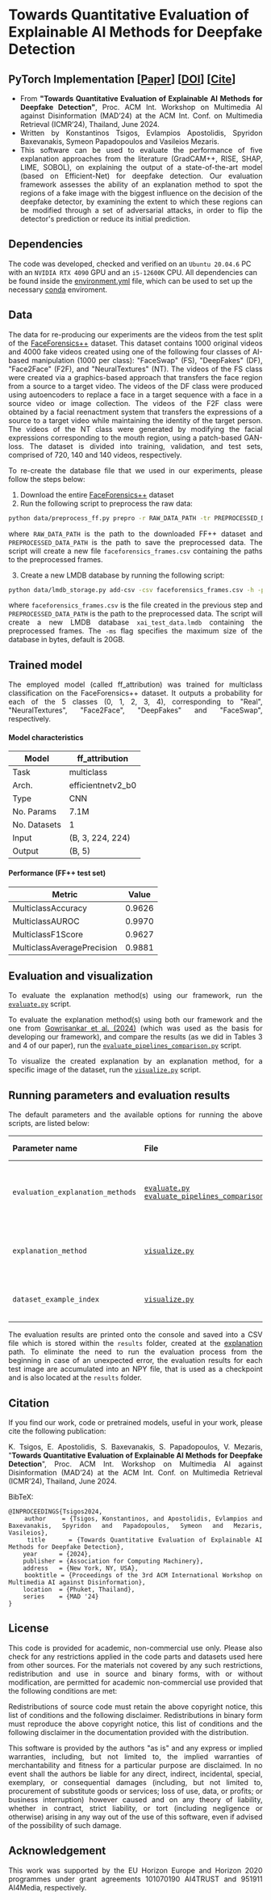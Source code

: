 # Towards Quantitative Evaluation of Explainable AI Methods for Deepfake Detection

## PyTorch Implementation [[Paper](https://arxiv.org/pdf/2404.18649)] [[DOI](https://doi.org/10.1145/3643491.3660292)] [[Cite](#citation)]
<div align="justify">

- From **"Towards Quantitative Evaluation of Explainable AI Methods for Deepfake Detection"**, Proc. ACM Int. Workshop on Multimedia AI against Disinformation (MAD’24) at the ACM Int. Conf. on Multimedia Retrieval (ICMR’24), Thailand, June 2024.
- Written by Konstantinos Tsigos, Evlampios Apostolidis, Spyridon Baxevanakis, Symeon Papadopoulos and Vasileios Mezaris.
- This software can be used to evaluate the performance of five explanation approaches from the literature (GradCAM++, RISE, SHAP, LIME, SOBOL), on explaining the output of a state-of-the-art model (based on Efficient-Net) for deepfake detection. Our evaluation framework assesses the ability of an explanation method to spot the regions of a fake image with the biggest influence on the decision of the deepfake detector, by examining the extent to which these regions can be modified through a set of adversarial attacks, in order to flip the detector's prediction or reduce its initial prediction.
</div>

## Dependencies
The code was developed, checked and verified on an `Ubuntu 20.04.6` PC with an `NVIDIA RTX 4090` GPU and an `i5-12600K` CPU. All dependencies can be found inside the [environment.yml](/environment.yml) file, which can be used to set up the necessary [conda](https://docs.conda.io/en/latest/) enviroment.

## Data
<div align="justify">

The data for re-producing our experiments are the videos from the test split of the [FaceForensics++](https://github.com/ondyari/FaceForensics) dataset. This dataset contains 1000 original videos and 4000 fake videos created using one of the following four classes of AI-based manipulation (1000 per class): "FaceSwap" (FS), "DeepFakes" (DF), "Face2Face" (F2F),  and "NeuralTextures" (NT). The videos of the FS class were created via a graphics-based approach that transfers the face region from a source to a target video. The videos of the DF class were produced using autoencoders to replace a face in a target sequence with a face in a source video or image collection. The videos of the F2F class were obtained by a facial reenactment system that transfers the expressions of a source to a target video while maintaining the identity of the target person. The videos of the NT class were generated by modifying the facial expressions corresponding to the mouth region, using a patch-based GAN-loss. The dataset is divided into training, validation, and test sets, comprised of 720, 140 and 140 videos, respectively.

To re-create the database file that we used in our experiments, please follow the steps below:

1. Download the entire [FaceForensics++](https://github.com/ondyari/FaceForensics#Access) dataset
2. Run the following script to preprocess the raw data:
```bash
python data/preprocess_ff.py prepro -r RAW_DATA_PATH -tr PREPROCESSED_DATA_PATH -d cuda:0 -mdcsv RAW_DATA_PATH/dataset_info.csv -orig
```
where `RAW_DATA_PATH` is the path to the downloaded FF++ dataset and `PREPROCESSED_DATA_PATH` is the path to save the preprocessed data. The script will create a new file `faceforensics_frames.csv` containing the paths to the preprocessed frames.

3. Create a new LMDB database by running the following script:
```bash
python data/lmdb_storage.py add-csv -csv faceforensics_frames.csv -h -pc relative_path -d ./data/xai_test_data.lmdb -ms 21474836480 -v -b PREPROCESSED_DATA_PATH
```
where `faceforensics_frames.csv` is the file created in the previous step and `PREPROCESSED_DATA_PATH` is the path to the preprocessed data. The script will create a new LMDB database `xai_test_data.lmdb` containing the preprocessed frames. The `-ms` flag specifies the maximum size of the database in bytes, default is 20GB.
</div>

## Trained model
<div align="justify">

The employed model (called ff_attribution) was trained for multiclass classification on the FaceForensics++ dataset. It outputs a probability for each of the 5 classes (0, 1, 2, 3, 4), corresponding to "Real", "NeuralTextures", "Face2Face", "DeepFakes" and "FaceSwap", respectively.

#### Model characteristics
| Model | ff_attribution
| --- | --- |
| Task | multiclass |
| Arch. | efficientnetv2_b0 |
| Type | CNN |
| No. Params | 7.1M |
| No. Datasets | 1 |
| Input | (B, 3, 224, 224) |
| Output | (B, 5) |

#### Performance (FF++ test set)
| Metric | Value |
| --- | --- |
| MulticlassAccuracy | 0.9626 |
| MulticlassAUROC | 0.9970 |
| MulticlassF1Score | 0.9627 |
| MulticlassAveragePrecision | 0.9881 |

## Evaluation and visualization
<div align="justify">

To evaluate the explanation method(s) using our framework, run the [`evaluate.py`](explanation/evaluate.py) script.

To evaluate the explanation method(s) using both our framework and the one from [Gowrisankar et al. (2024)](https://arxiv.org/abs/2312.06627) (which was used as the basis for developing our framework), and compare the results (as we did in Tables 3 and 4 of our paper), run the [`evaluate_pipelines_comparison.py`](explanation/evaluate_pipelines_comparison.py) script.

To visualize the created explanation by an explanation method, for a specific image of the dataset, run the [`visualize.py`](explanation/visualize.py) script.

## Running parameters and evaluation results
<div align="justify">
The default parameters and the available options for running the above scripts, are listed below: 

|Parameter name | File | Description | Default Value | Options
| :--- | :--- | :--- | :---: | :---:
`evaluation_explanation_methods`|[`evaluate.py`](explanation/evaluate.py#L18:L19) [`evaluate_pipelines_comparison.py`](explanation/evaluate_pipelines_comparison.py#L19:L20)| Explanation method(s) to evaluate | 'All' | 'All', 'GradCAM++', 'RISE', 'SHAP', 'LIME', 'SOBOL'
`explanation_method`|[`visualize.py`](explanation/visualize.py#L19:L20)| Explanation method to explain the image. | 'LIME' | 'GradCAM++', 'RISE', 'SHAP', 'LIME', 'SOBOL'
`dataset_example_index`|[`visualize.py`](explanation/visualize.py#L21:L22)| Index of the image in the database | 'random' | 'random', integer between [0,13837]

The evaluation results are printed onto the console and saved into a CSV file which is stored within the `results` folder, created at the [explanation](/explanation) path. To eliminate the need to run the evaluation process from the beginning in case of an unexpected error, the evaluation results for each test image are accumulated into an NPY file, that is used as a checkpoint and is also located at the `results` folder.

## Citation
<div align="justify">
    
If you find our work, code or pretrained models, useful in your work, please cite the following publication:

K. Tsigos, E. Apostolidis, S. Baxevanakis, S. Papadopoulos, V. Mezaris, "<b>Towards Quantitative Evaluation of Explainable AI Methods for Deepfake Detection</b>", Proc. ACM Int. Workshop on Multimedia AI against Disinformation (MAD’24) at the ACM Int. Conf. on Multimedia Retrieval (ICMR’24), Thailand, June 2024.
</div>

BibTeX:

```
@INPROCEEDINGS{Tsigos2024,
    author    = {Tsigos, Konstantinos, and Apostolidis, Evlampios and Baxevanakis, Spyridon and Papadopoulos, Symeon and Mezaris, Vasileios},
    title     = {Towards Quantitative Evaluation of Explainable AI Methods for Deepfake Detection},
    year      = {2024},
    publisher = {Association for Computing Machinery},
    address   = {New York, NY, USA},
    booktitle = {Proceedings of the 3rd ACM International Workshop on Multimedia AI against Disinformation},
    location  = {Phuket, Thailand},
    series    = {MAD '24}
}
```

## License
<div align="justify">
    
This code is provided for academic, non-commercial use only. Please also check for any restrictions applied in the code parts and datasets used here from other sources. For the materials not covered by any such restrictions, redistribution and use in source and binary forms, with or without modification, are permitted for academic non-commercial use provided that the following conditions are met:

Redistributions of source code must retain the above copyright notice, this list of conditions and the following disclaimer. Redistributions in binary form must reproduce the above copyright notice, this list of conditions and the following disclaimer in the documentation provided with the distribution.

This software is provided by the authors "as is" and any express or implied warranties, including, but not limited to, the implied warranties of merchantability and fitness for a particular purpose are disclaimed. In no event shall the authors be liable for any direct, indirect, incidental, special, exemplary, or consequential damages (including, but not limited to, procurement of substitute goods or services; loss of use, data, or profits; or business interruption) however caused and on any theory of liability, whether in contract, strict liability, or tort (including negligence or otherwise) arising in any way out of the use of this software, even if advised of the possibility of such damage.
</div>

## Acknowledgement
<div align="justify"> This work was supported by the EU Horizon Europe and Horizon 2020 programmes under grant agreements 101070190 AI4TRUST and 951911 AI4Media, respectively. </div>
